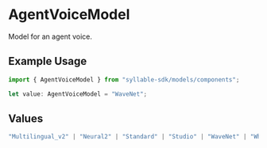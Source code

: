# AgentVoiceModel

Model for an agent voice.

## Example Usage

```typescript
import { AgentVoiceModel } from "syllable-sdk/models/components";

let value: AgentVoiceModel = "WaveNet";
```

## Values

```typescript
"Multilingual_v2" | "Neural2" | "Standard" | "Studio" | "WaveNet" | "Whisper"
```